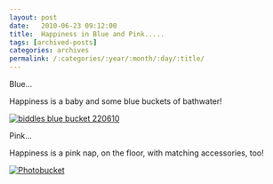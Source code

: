 ```yaml
---
layout: post
date:	2010-06-23 09:12:00
title:  Happiness in Blue and Pink.....
tags: [archived-posts]
categories: archives
permalink: /:categories/:year/:month/:day/:title/
---
```

Blue...

Happiness is a baby and some  blue buckets of bathwater!


<a href="http://s967.photobucket.com/albums/ae160/pedoral/?action=view&current=IMG_6557.jpg" target="_blank"><img src="http://i967.photobucket.com/albums/ae160/pedoral/IMG_6557.jpg" border="0" alt="biddles blue bucket 220610"></a>

Pink...


Happiness is a pink nap, on the floor, with matching accessories, too!


<a href="http://s967.photobucket.com/albums/ae160/pedoral/?action=view&current=IMG_6556.jpg" target="_blank"><img src="http://i967.photobucket.com/albums/ae160/pedoral/IMG_6556.jpg" border="0" alt="Photobucket"></a>
